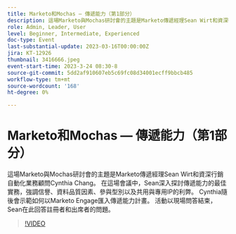```yaml
---
title: Marketo和Mochas — 傳遞能力（第1部分）
description: 這場Marketo與Mochas研討會的主題是Marketo傳遞經理Sean Wirt和資深行銷自動化業務顧問Cynthia Chang。 在這場會議中，Sean深入探討傳遞能力的最佳實務，強調信譽、資料品質因素、參與型別以及共用與專用IP的利弊。 Cynthia隨後會示範如何以Marketo Engage匯入傳遞能力計畫。 活動以現場問答結束，Sean在此回答註冊者和出席者的問題。
role: Admin, Leader, User
level: Beginner, Intermediate, Experienced
doc-type: Event
last-substantial-update: 2023-03-16T00:00:00Z
jira: KT-12926
thumbnail: 3416666.jpeg
event-start-time: 2023-3-24 08:30-8
source-git-commit: 5dd2af910607eb5c69fc08d34001ecff9bbcb485
workflow-type: tm+mt
source-wordcount: '168'
ht-degree: 0%

---
```


# Marketo和Mochas — 傳遞能力（第1部分）

這場Marketo與Mochas研討會的主題是Marketo傳遞經理Sean Wirt和資深行銷自動化業務顧問Cynthia Chang。 在這場會議中，Sean深入探討傳遞能力的最佳實務，強調信譽、資料品質因素、參與型別以及共用與專用IP的利弊。 Cynthia隨後會示範如何以Marketo Engage匯入傳遞能力計畫。 活動以現場問答結束，Sean在此回答註冊者和出席者的問題。

>[!VIDEO](https://video.tv.adobe.com/v/3416666/?quality=12&learn=on)
